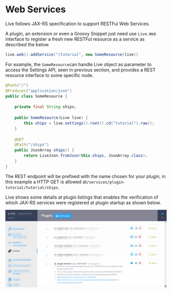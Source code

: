 # Web Services

Live follows JAX-RS specification to support RESTFul Web Services.

A plugin, an extension or even a Groovy Snippet just need use `Live.Web` interface to register a fresh new RESTFul resource as a service as described the below.

```java
live.web().addService("/tutorial", new SomeResource(live))
```

For example, the `SomeResource`can handle Live object as parameter to access the Settings API, seen in previous section, and provides a REST resource interface to some specific node.

```java
@Path("/")
@Produces("application/json")
public class SomeResource {

    private final String ships;

    public SomeResource(Live live) {
        this.ships = live.settings().root().cd("tutorial").raw();
    }

    @GET
    @Path("/ships")
    public JsonArray ships() {
        return LiveJson.fromJson(this.ships, JsonArray.class);
    }
}
```

The REST endpoint will be prefixed with the name chosen for your plugin, in this example a HTTP GET is allowed at`/services/plugin-tutorial/tutorial/ships`.

Live shows some details at plugin listings that enables the verification of which JAX-RS services were registered at plugin startup as shown below.

![Messages of recently uploaded plugin indicating JAX-RS service at some fresh new endpoint](<../../.gitbook/assets/image (48).png>)
